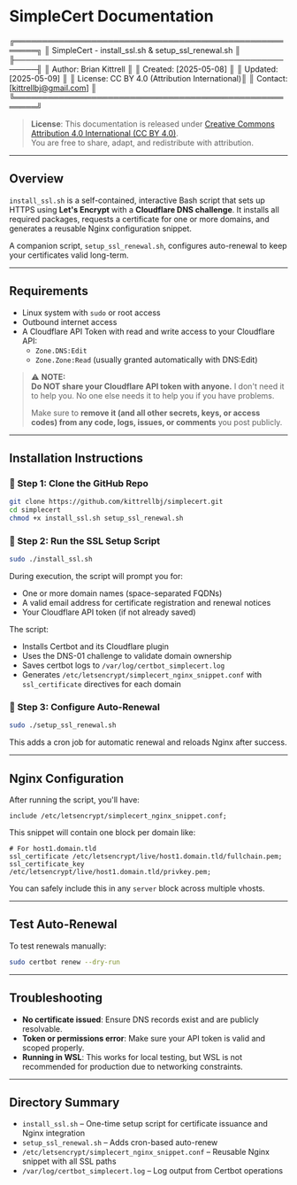 # SimpleCert Documentation

╔══════════════════════════════════════════════════════╗
║ SimpleCert - install_ssl.sh & setup_ssl_renewal.sh   ║
╟──────────────────────────────────────────────────────╢
║ Author:         Brian Kittrell                       ║
║ Created:        [2025-05-08]                         ║
║ Updated:        [2025-05-09]                         ║
║ License:        CC BY 4.0 (Attribution International)║
║ Contact:        [kittrellbj@gmail.com]               ║
╚══════════════════════════════════════════════════════╝

> **License**: This documentation is released under [Creative Commons Attribution 4.0 International (CC BY 4.0)](https://creativecommons.org/licenses/by/4.0/).  
> You are free to share, adapt, and redistribute with attribution.

---

## Overview

`install_ssl.sh` is a self-contained, interactive Bash script that sets up HTTPS using **Let's Encrypt** with a **Cloudflare DNS challenge**. It installs all required packages, requests a certificate for one or more domains, and generates a reusable Nginx configuration snippet.

A companion script, `setup_ssl_renewal.sh`, configures auto-renewal to keep your certificates valid long-term.

---

## Requirements

- Linux system with `sudo` or root access
- Outbound internet access
- A Cloudflare API Token with read and write access to your Cloudflare API:
  - `Zone.DNS:Edit`
  - `Zone.Zone:Read` (usually granted automatically with DNS:Edit)

> ⚠️ **NOTE:**  
> **Do NOT share your Cloudflare API token with anyone.** I don't need it to help you. No one else needs it to help you if you have problems.
> 
> Make sure to **remove it (and all other secrets, keys, or access codes) from any code, logs, issues, or comments** you post publicly.

---

## Installation Instructions

### 🔹 Step 1: Clone the GitHub Repo

```bash
git clone https://github.com/kittrellbj/simplecert.git
cd simplecert
chmod +x install_ssl.sh setup_ssl_renewal.sh
```

### 🔹 Step 2: Run the SSL Setup Script

```bash
sudo ./install_ssl.sh
```

During execution, the script will prompt you for:
- One or more domain names (space-separated FQDNs)
- A valid email address for certificate registration and renewal notices
- Your Cloudflare API token (if not already saved)

The script:
- Installs Certbot and its Cloudflare plugin
- Uses the DNS-01 challenge to validate domain ownership
- Saves certbot logs to `/var/log/certbot_simplecert.log`
- Generates `/etc/letsencrypt/simplecert_nginx_snippet.conf` with `ssl_certificate` directives for each domain

### 🔹 Step 3: Configure Auto-Renewal

```bash
sudo ./setup_ssl_renewal.sh
```

This adds a cron job for automatic renewal and reloads Nginx after success.

---

## Nginx Configuration

After running the script, you'll have:

```nginx
include /etc/letsencrypt/simplecert_nginx_snippet.conf;
```

This snippet will contain one block per domain like:

```nginx
# For host1.domain.tld
ssl_certificate /etc/letsencrypt/live/host1.domain.tld/fullchain.pem;
ssl_certificate_key /etc/letsencrypt/live/host1.domain.tld/privkey.pem;
```

You can safely include this in any `server` block across multiple vhosts.

---

## Test Auto-Renewal

To test renewals manually:

```bash
sudo certbot renew --dry-run
```

---

## Troubleshooting

- **No certificate issued**: Ensure DNS records exist and are publicly resolvable.
- **Token or permissions error**: Make sure your API token is valid and scoped properly.
- **Running in WSL**: This works for local testing, but WSL is not recommended for production due to networking constraints.

---

## Directory Summary

- `install_ssl.sh` – One-time setup script for certificate issuance and Nginx integration
- `setup_ssl_renewal.sh` – Adds cron-based auto-renew
- `/etc/letsencrypt/simplecert_nginx_snippet.conf` – Reusable Nginx snippet with all SSL paths
- `/var/log/certbot_simplecert.log` – Log output from Certbot operations